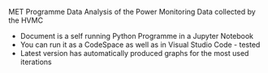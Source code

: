 MET Programme Data Analysis of the Power Monitoring Data collected by the HVMC
- Document is a self running Python Programme in a Jupyter Notebook
- You can run it as a CodeSpace as well as in Visual Studio Code - tested
- Latest version has automatically produced graphs for the most used iterations
